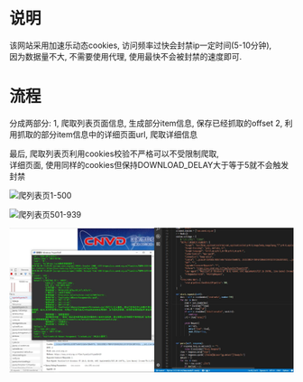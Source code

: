# 说明

该网站采用加速乐动态cookies, 访问频率过快会封禁ip一定时间(5-10分钟),  
因为数据量不大, 不需要使用代理, 使用最快不会被封禁的速度即可.  

# 流程

分成两部分:
1, 爬取列表页面信息, 生成部分item信息, 保存已经抓取的offset
2, 利用抓取的部分item信息中的详细页面url, 爬取详细信息


最后, 爬取列表页利用cookies校验不严格可以不受限制爬取,  
详细页面, 使用同样的cookies但保持DOWNLOAD_DELAY大于等于5就不会触发封禁  

![爬列表页1-500](cnvd_1-500页.JPG "爬列表页1-500")  

![爬列表页501-939](cnvd_501-939页.JPG "爬列表页501-939")  

![详细页面](cnvd_详细页面.JPG "详细页面")
